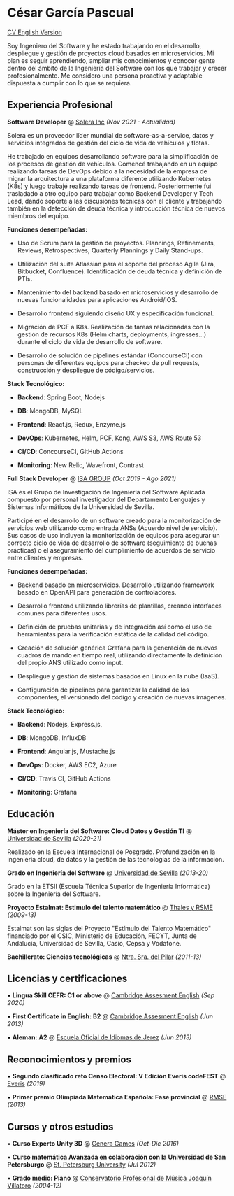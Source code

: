# César García Pascual

[CV English Version](./)

Soy Ingeniero del Software y he estado trabajando en el desarrollo, despliegue y gestión de proyectos cloud basados en microservicios. Mi plan es seguir aprendiendo, ampliar mis conocimientos y conocer gente dentro del ámbito de la Ingeniería del Software con los que trabajar y crecer profesionalmente. Me considero una persona proactiva y adaptable dispuesta a cumplir con lo que se requiera.

## Experiencia Profesional

**Software Developer** @ [Solera Inc](https://www.solera.com/) _(Nov 2021 - Actualidad)_

Solera es un proveedor líder mundial de software-as-a-service, datos y servicios integrados de gestión del ciclo de vida de vehículos y flotas.

He trabajado en equipos desarrollando software para la simplificación de los procesos de gestión de vehículos. Comencé trabajando en un equipo realizando tareas de DevOps debido a la necesidad de la empresa de migrar la arquitectura a una plataforma diferente utilizando Kubernetes (K8s) y luego trabajé realizando tareas de frontend. Posteriormente fui trasladado a otro equipo para trabajar como Backend Developer y Tech Lead, dando soporte a las discusiones técnicas con el cliente y trabajando también en la detección de deuda técnica y introcucción técnica de nuevos miembros del equipo.

**Funciones desempeñadas:**

- Uso de Scrum para la gestión de proyectos. Plannings, Refinements, Reviews, Retrospectives, Quarterly Plannings y Daily Stand-ups.

- Utilización del suite Atlassian para el soporte del proceso Agile (Jira, Bitbucket, Confluence). Identificación de deuda técnica y definición de PTIs.

- Mantenimiento del backend basado en microservicios y desarrollo de nuevas funcionalidades para aplicaciones Android/iOS.

- Desarrollo frontend siguiendo diseño UX y especificación funcional.

- Migración de PCF a K8s. Realización de tareas relacionadas con la gestión de recursos K8s (Helm charts, deployments, ingresses...) durante el ciclo de vida de desarrollo de software.

- Desarrollo de solución de pipelines estándar (ConcourseCI) con personas de diferentes equipos para checkeo de pull requests, construcción y despliegue de código/servicios.

**Stack Tecnológico:**

- **Backend**: Spring Boot, Nodejs

- **DB**: MongoDB, MySQL

- **Frontend**: React.js, Redux, Enzyme.js

- **DevOps**: Kubernetes, Helm, PCF, Kong, AWS S3, AWS Route 53

- **CI/CD**: ConcourseCI, GitHub Actions

- **Monitoring**: New Relic, Wavefront, Contrast

**Full Stack Developer** @ [ISA GROUP](https://www.isa.us.es/3.0/) _(Oct 2019 - Ago 2021)_

ISA es el Grupo de Investigación de Ingeniería del Software Aplicada compuesto por personal investigador del Departamento Lenguajes y Sistemas Informáticos de la Universidad de Sevilla.

Participé en el desarrollo de un software creado para la monitorización de servicios web utilizando como entrada ANSs (Acuerdo nivel de servicio). Sus casos de uso incluyen la monitorización de equipos para asegurar un correcto ciclo de vida de desarrollo de software (seguimiento de buenas prácticas) o el aseguramiento del cumplimiento de acuerdos de servicio entre clientes y empresas.

**Funciones desempeñadas:**

- Backend basado en microservicios. Desarrollo utilizando framework basado en OpenAPI para generación de controladores.

- Desarrollo frontend utilizando librerías de plantillas, creando interfaces comunes para diferentes usos.

- Definición de pruebas unitarias y de integración así como el uso de herramientas para la verificación estática de la calidad del código.

- Creación de solución genérica Grafana para la generación de nuevos cuadros de mando en tiempo real, utilizando directamente la definición del propio ANS utilizado como input.

- Despliegue y gestión de sistemas basados en Linux en la nube (IaaS).

- Configuración de pipelines para garantizar la calidad de los componentes, el versionado del código y creación de nuevas imágenes.

**Stack Tecnológico:**

- **Backend**: Nodejs, Express.js, 

- **DB**: MongoDB, InfluxDB

- **Frontend**: Angular.js, Mustache.js

- **DevOps**: Docker, AWS EC2, Azure

- **CI/CD**: Travis CI, GitHub Actions

- **Monitoring**: Grafana

## Educación

**Máster en Ingeniería del Software: Cloud Datos y Gestión TI** @ [Universidad de Sevilla](https://masteroficial.us.es/mis/index.html) _(2020-21)_

Realizado en la Escuela Internacional de Posgrado. Profundización en la ingeniería cloud, de datos y la gestión de las tecnologías de la información.

**Grado en Ingeniería del Software** @ [Universidad de Sevilla](https://www.informatica.us.es/index.php/grados/ingenieria-del-software) _(2013-20)_

Grado en la ETSII (Escuela Técnica Superior de Ingeniería Informática) sobre la Ingeniería del Software.

**Proyecto Estalmat: Estimulo del talento matemático** @ [Thales y RSME](https://thales.cica.es/estalmat/) _(2009-13)_

Estalmat son las siglas del Proyecto "Estímulo del Talento Matemático" financiado por el CSIC, Ministerio de Educación, FECYT, Junta de Andalucía, Universidad de Sevilla, Casio, Cepsa y Vodafone.

**Bachillerato: Ciencias tecnológicas** @ [Ntra. Sra. del Pilar](https://marianistasjerez.org/) _(2011-13)_


## Licencias y certificaciones

• **Lingua Skill CEFR: C1 or above** @ [Cambridge Assesment English](https://www.cambridgeenglish.org/exams-and-tests/linguaskill/) _(Sep 2020)_

• **First Certificate in English: B2** @ [Cambridge Assesment English](https://www.cambridgeenglish.org/exams-and-tests/first/) _(Jun 2013)_

• **Aleman: A2** @ [Escuela Oficial de Idiomas de Jerez](http://www.eoijerez.com/) _(Jun 2013)_

## Reconocimientos y premios

• **Segundo clasificado reto Censo Electoral: V Edición Everis codeFEST** @ [Everis](http://codefest.everis.com/) _(2019)_

• **Primer premio Olimpiada Matemática Española: Fase provincial** @ [RMSE](http://www.olimpiadamatematica.es/platea.pntic.mec.es/_csanchez/olimmain.html) _(2013)_

## Cursos y otros estudios

• **Curso Experto Unity 3D** @ [Genera Games](https://genjoy.com/) _(Oct-Dic 2016)_

• **Curso matemática Avanzada en colaboración con la Universidad de San Petersburgo** @ [St. Petersburg University](https://english.spbu.ru/) _(Jul 2012)_

• **Grado medio: Piano** @ [Conservatorio Profesional de Música Joaquín Villatoro](https://www.cpmjerez.es/) _(2004-12)_

